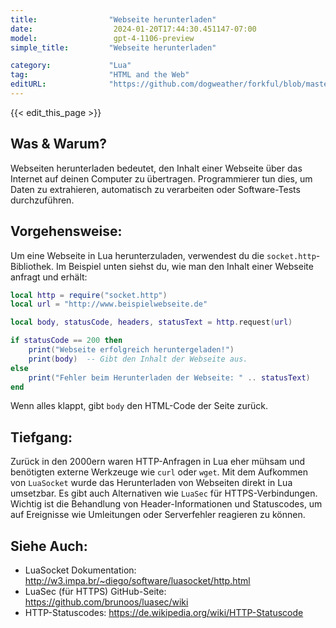 ```yaml
---
title:                "Webseite herunterladen"
date:                  2024-01-20T17:44:30.451147-07:00
model:                 gpt-4-1106-preview
simple_title:         "Webseite herunterladen"

category:             "Lua"
tag:                  "HTML and the Web"
editURL:              "https://github.com/dogweather/forkful/blob/master/content/de/lua/downloading-a-web-page.md"
---
```


{{< edit_this_page >}}

## Was & Warum?
Webseiten herunterladen bedeutet, den Inhalt einer Webseite über das Internet auf deinen Computer zu übertragen. Programmierer tun dies, um Daten zu extrahieren, automatisch zu verarbeiten oder Software-Tests durchzuführen.

## Vorgehensweise:
Um eine Webseite in Lua herunterzuladen, verwendest du die `socket.http`-Bibliothek. Im Beispiel unten siehst du, wie man den Inhalt einer Webseite anfragt und erhält:

```Lua
local http = require("socket.http")
local url = "http://www.beispielwebseite.de"

local body, statusCode, headers, statusText = http.request(url)

if statusCode == 200 then
    print("Webseite erfolgreich heruntergeladen!")
    print(body)  -- Gibt den Inhalt der Webseite aus.
else
    print("Fehler beim Herunterladen der Webseite: " .. statusText)
end
```
Wenn alles klappt, gibt `body` den HTML-Code der Seite zurück.

## Tiefgang:
Zurück in den 2000ern waren HTTP-Anfragen in Lua eher mühsam und benötigten externe Werkzeuge wie `curl` oder `wget`. Mit dem Aufkommen von `LuaSocket` wurde das Herunterladen von Webseiten direkt in Lua umsetzbar. Es gibt auch Alternativen wie `LuaSec` für HTTPS-Verbindungen. Wichtig ist die Behandlung von Header-Informationen und Statuscodes, um auf Ereignisse wie Umleitungen oder Serverfehler reagieren zu können.

## Siehe Auch:
- LuaSocket Dokumentation: http://w3.impa.br/~diego/software/luasocket/http.html
- LuaSec (für HTTPS) GitHub-Seite: https://github.com/brunoos/luasec/wiki
- HTTP-Statuscodes: https://de.wikipedia.org/wiki/HTTP-Statuscode
